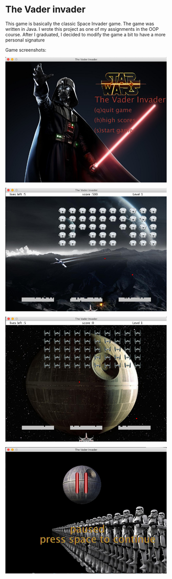 # The Vader invader
This game is basically the classic Space Invader game.
The game was written in Java.
I wrote this project as one of my assignments in the OOP course.
After I graduated, I decided to modify the game a bit to have a more personal signature 

Game screenshots:

![Screenshot](https://github.com/yairabf/SpaceIvaders/blob/master/resources/game_screenshot/Screen%20Shot%202020-11-01%20at%2014.44.30.png)

![Screenshot](https://github.com/yairabf/SpaceIvaders/blob/master/resources/game_screenshot/Screen%20Shot%202020-11-01%20at%2014.44.53.png)

![Screenshot](https://github.com/yairabf/SpaceIvaders/blob/master/resources/game_screenshot/Screen%20Shot%202020-11-01%20at%2014.45.14.png)

![Screenshot](https://github.com/yairabf/SpaceIvaders/blob/master/resources/game_screenshot/Screen%20Shot%202020-11-01%20at%2014.45.23.png)

